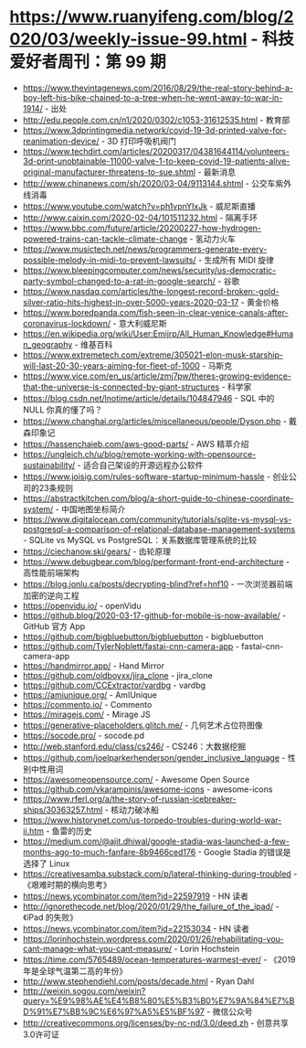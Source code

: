# https://www.ruanyifeng.com/blog/2020/03/weekly-issue-99.html - 科技爱好者周刊：第 99 期

- https://www.thevintagenews.com/2016/08/29/the-real-story-behind-a-boy-left-his-bike-chained-to-a-tree-when-he-went-away-to-war-in-1914/ - 出处
- http://edu.people.com.cn/n1/2020/0302/c1053-31612535.html - 教育部
- https://www.3dprintingmedia.network/covid-19-3d-printed-valve-for-reanimation-device/ - 3D 打印呼吸机阀门
- https://www.techdirt.com/articles/20200317/04381644114/volunteers-3d-print-unobtainable-11000-valve-1-to-keep-covid-19-patients-alive-original-manufacturer-threatens-to-sue.shtml - 最新消息
- http://www.chinanews.com/sh/2020/03-04/9113144.shtml - 公交车紫外线消毒
- https://www.youtube.com/watch?v=ph1vpnYIxJk - 威尼斯直播
- http://www.caixin.com/2020-02-04/101511232.html - 隔离手环
- https://www.bbc.com/future/article/20200227-how-hydrogen-powered-trains-can-tackle-climate-change - 氢动力火车
- https://www.musictech.net/news/programmers-generate-every-possible-melody-in-midi-to-prevent-lawsuits/ - 生成所有 MIDI 旋律
- https://www.bleepingcomputer.com/news/security/us-democratic-party-symbol-changed-to-a-rat-in-google-search/ - 谷歌
- https://www.nasdaq.com/articles/the-longest-record-broken:-gold-silver-ratio-hits-highest-in-over-5000-years-2020-03-17 - 黄金价格
- https://www.boredpanda.com/fish-seen-in-clear-venice-canals-after-coronavirus-lockdown/ - 意大利威尼斯
- https://en.wikipedia.org/wiki/User:Emijrp/All_Human_Knowledge#Human_geography - 维基百科
- https://www.extremetech.com/extreme/305021-elon-musk-starship-will-last-20-30-years-aiming-for-fleet-of-1000 - 马斯克
- https://www.vice.com/en_us/article/zmj7pw/theres-growing-evidence-that-the-universe-is-connected-by-giant-structures - 科学家
- https://blog.csdn.net/lnotime/article/details/104847946 - SQL 中的 NULL 你真的懂了吗？
- https://www.changhai.org/articles/miscellaneous/people/Dyson.php - 戴森印象记
- https://hassenchaieb.com/aws-good-parts/ - AWS 精萃介绍
- https://ungleich.ch/u/blog/remote-working-with-opensource-sustainability/ - 适合自己架设的开源远程办公软件
- https://www.joisig.com/rules-software-startup-minimum-hassle - 创业公司的23条规则
- https://abstractkitchen.com/blog/a-short-guide-to-chinese-coordinate-system/ - 中国地图坐标简介
- https://www.digitalocean.com/community/tutorials/sqlite-vs-mysql-vs-postgresql-a-comparison-of-relational-database-management-systems - SQLite vs MySQL vs PostgreSQL：关系数据库管理系统的比较
- https://ciechanow.ski/gears/ - 齿轮原理
- https://www.debugbear.com/blog/performant-front-end-architecture - 高性能前端架构
- https://blog.jonlu.ca/posts/decrypting-blind?ref=hnf10 - 一次浏览器前端加密的逆向工程
- https://openvidu.io/ - openVidu
- https://github.blog/2020-03-17-github-for-mobile-is-now-available/ - GitHub 官方 App
- https://github.com/bigbluebutton/bigbluebutton - bigbluebutton
- https://github.com/TylerNoblett/fastai-cnn-camera-app - fastai-cnn-camera-app
- https://handmirror.app/ - Hand Mirror
- https://github.com/oldboyxx/jira_clone - jira_clone
- https://github.com/CCExtractor/vardbg - vardbg
- https://amiunique.org/ - AmIUnique
- https://commento.io/ - Commento
- https://miragejs.com/ - Mirage JS
- https://generative-placeholders.glitch.me/ - 几何艺术占位符图像
- https://socode.pro/ - socode.pd
- http://web.stanford.edu/class/cs246/ - CS246：大数据挖掘
- https://github.com/joelparkerhenderson/gender_inclusive_language - 性别中性用词
- https://awesomeopensource.com/ - Awesome Open Source
- https://github.com/vkarampinis/awesome-icons - awesome-icons
- https://www.rferl.org/a/the-story-of-russian-icebreaker-ships/30363257.html - 核动力破冰船
- https://www.historynet.com/us-torpedo-troubles-during-world-war-ii.htm - 鱼雷的历史
- https://medium.com/@ajit.dhiwal/google-stadia-was-launched-a-few-months-ago-to-much-fanfare-8b9466ced176 - Google Stadia 的错误是选择了 Linux
- https://creativesamba.substack.com/p/lateral-thinking-during-troubled - 《艰难时期的横向思考》
- https://news.ycombinator.com/item?id=22597919 - HN 读者
- http://ignorethecode.net/blog/2020/01/29/the_failure_of_the_ipad/ - 《iPad 的失败》
- https://news.ycombinator.com/item?id=22153034 - HN 读者
- https://lorinhochstein.wordpress.com/2020/01/26/rehabilitating-you-cant-manage-what-you-cant-measure/ - Lorin Hochstein
- https://time.com/5765489/ocean-temperatures-warmest-ever/ - 《2019年是全球气温第二高的年份》
- http://www.stephendiehl.com/posts/decade.html - Ryan Dahl
- http://weixin.sogou.com/weixin?query=%E9%98%AE%E4%B8%80%E5%B3%B0%E7%9A%84%E7%BD%91%E7%BB%9C%E6%97%A5%E5%BF%97 - 微信公众号
- http://creativecommons.org/licenses/by-nc-nd/3.0/deed.zh - 创意共享3.0许可证